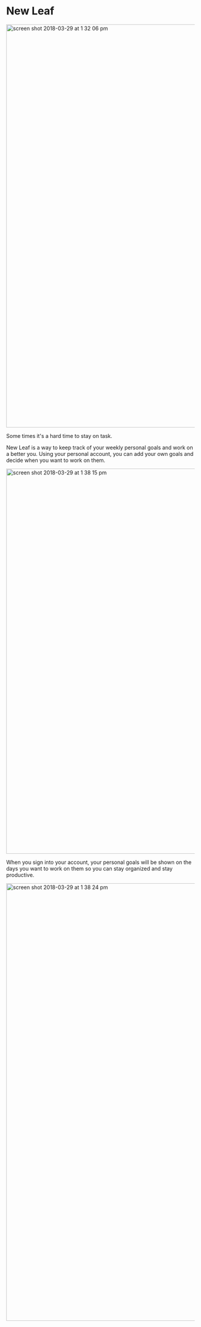 # New Leaf

<img width="1078" alt="screen shot 2018-03-29 at 1 32 06 pm" src="https://user-images.githubusercontent.com/23281670/38106776-b5602886-3355-11e8-9651-f202e74c5cde.png">

Some times it's a hard time to stay on task.

New Leaf is a way to keep track of your weekly personal goals and work on a better you. Using your personal account, you can add your own goals and decide when you want to work on them.

<img width="1030" alt="screen shot 2018-03-29 at 1 38 15 pm" src="https://user-images.githubusercontent.com/23281670/38107068-7fa8986c-3356-11e8-81ac-e42e16b9e58a.png">

When you sign into your account, your personal goals will be shown on the days you want to work on them so you can stay organized and stay productive.

<img width="1170" alt="screen shot 2018-03-29 at 1 38 24 pm" src="https://user-images.githubusercontent.com/23281670/38107146-b3848010-3356-11e8-96fd-1885cfc8fb7a.png">
